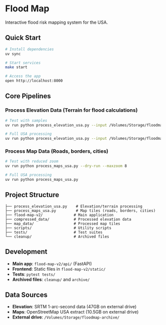 # Flood Map

Interactive flood risk mapping system for the USA.

## Quick Start

```bash
# Install dependencies
uv sync

# Start services
make start

# Access the app
open http://localhost:8000
```

## Core Pipelines

### Process Elevation Data (Terrain for flood calculations)
```bash
# Test with samples
uv run python process_elevation_usa.py --input /Volumes/Storage/floodmap-archive/srtm-raw --output compressed_data/test --samples 5 --dry-run

# Full USA processing
uv run python process_elevation_usa.py --input /Volumes/Storage/floodmap-archive/srtm-raw --output compressed_data/usa
```

### Process Map Data (Roads, borders, cities)
```bash
# Test with reduced zoom
uv run python process_maps_usa.py --dry-run --maxzoom 8

# Full USA processing
uv run python process_maps_usa.py
```

## Project Structure

```
├── process_elevation_usa.py    # Elevation/terrain processing
├── process_maps_usa.py         # Map tiles (roads, borders, cities)
├── flood-map-v2/              # Main application
├── compressed_data/           # Processed elevation data
├── map_data/                  # Processed map tiles
├── scripts/                   # Utility scripts
├── tests/                     # Test suites
└── cleanup/                   # Archived files
```

## Development

- **Main app**: `flood-map-v2/api/` (FastAPI)
- **Frontend**: Static files in `flood-map-v2/static/`
- **Tests**: `pytest tests/`
- **Archived files**: `cleanup/` and `archive/`

## Data Sources

- **Elevation**: SRTM 1-arc-second data (47GB on external drive)
- **Maps**: OpenStreetMap USA extract (10.5GB on external drive)
- **External drive**: `/Volumes/Storage/floodmap-archive/`